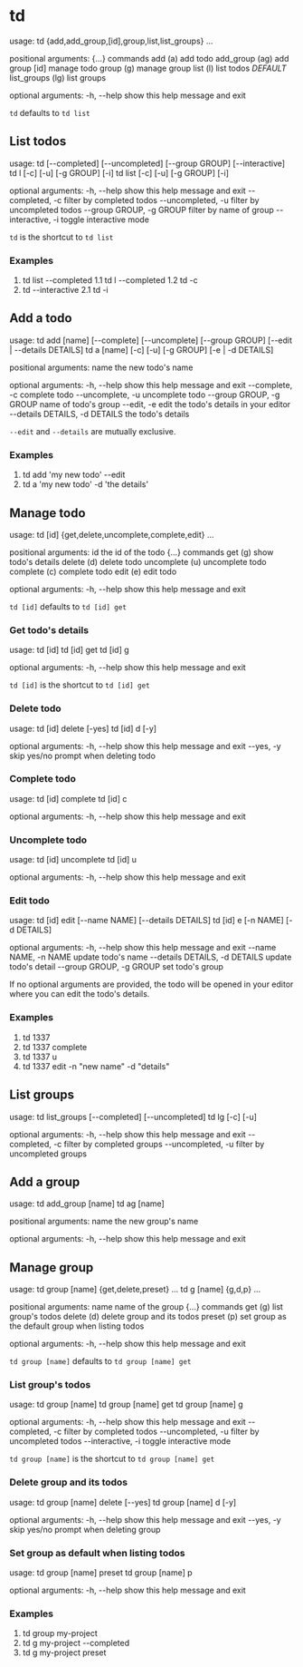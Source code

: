 # td
usage: td {add,add_group,[id],group,list,list_groups} ...

positional arguments:
  {...}                 commands
    add (a)             add todo
    add_group (ag)      add group
    [id]                manage todo
    group (g)           manage group
    list (l)            list todos       *DEFAULT*
    list_groups (lg)    list groups

optional arguments:
  -h, --help            show this help message and exit

`td` defaults to `td list`


## List todos
usage: td [--completed] [--uncompleted] [--group GROUP] [--interactive]
       td l [-c] [-u] [-g GROUP] [-i]
       td list [-c] [-u] [-g GROUP] [-i]

optional arguments:
  -h, --help            show this help message and exit
  --completed, -c       filter by completed todos
  --uncompleted, -u     filter by uncompleted todos
  --group GROUP, -g GROUP
                        filter by name of group
  --interactive, -i     toggle interactive mode

`td` is the shortcut to `td list`

### Examples
1. td list --completed
  1.1 td l --completed
  1.2 td -c
2. td --interactive
  2.1 td -i


## Add a todo
usage: td add [name] [--complete] [--uncomplete] [--group GROUP] [--edit | --details DETAILS]
       td a [name] [-c] [-u] [-g GROUP] [-e | -d DETAILS]

positional arguments:
  name                  the new todo's name

optional arguments:
  -h, --help            show this help message and exit
  --complete, -c        complete todo
  --uncomplete, -u      uncomplete todo
  --group GROUP, -g GROUP
                        name of todo's group
  --edit, -e            edit the todo's details in your editor
  --details DETAILS, -d DETAILS
                        the todo's details

`--edit` and `--details` are mutually exclusive.

### Examples
1. td add 'my new todo' --edit
2. td a 'my new todo' -d 'the details'

## Manage todo
usage: td [id] {get,delete,uncomplete,complete,edit} ...

positional arguments:
  id                    the id of the todo {...}                 commands
    get (g)             show todo's details
    delete (d)          delete todo
    uncomplete (u)      uncomplete todo
    complete (c)        complete todo
    edit (e)            edit todo

optional arguments:
  -h, --help            show this help message and exit

`td [id]` defaults to `td [id] get`

### Get todo's details
usage: td [id]
       td [id] get
       td [id] g

optional arguments:
  -h, --help  show this help message and exit

`td [id]` is the shortcut to `td [id] get`

### Delete todo
usage: td [id] delete [-yes]
       td [id] d [-y]

optional arguments:
  -h, --help  show this help message and exit
  --yes, -y   skip yes/no prompt when deleting todo

### Complete todo
usage: td [id] complete
       td [id] c

optional arguments:
  -h, --help  show this help message and exit

### Uncomplete todo
usage: td [id] uncomplete
       td [id] u

optional arguments:
  -h, --help  show this help message and exit

### Edit todo
usage: td [id] edit [--name NAME] [--details DETAILS]
       td [id] e [-n NAME] [-d DETAILS]

optional arguments:
  -h, --help            show this help message and exit
  --name NAME, -n NAME  update todo's name
  --details DETAILS, -d DETAILS
                        update todo's detail
  --group GROUP, -g GROUP
                        set todo's group

If no optional arguments are provided, the todo will be
opened in your editor where you can edit the todo's details.

### Examples
1. td 1337
2. td 1337 complete
3. td 1337 u
4. td 1337 edit -n "new name" -d "details"


## List groups
usage: td list_groups [--completed] [--uncompleted]
       td lg [-c] [-u]

optional arguments:
  -h, --help         show this help message and exit
  --completed, -c    filter by completed groups
  --uncompleted, -u  filter by uncompleted groups

## Add a group
usage: td add_group [name]
       td ag [name]

positional arguments:
  name        the new group's name

optional arguments:
  -h, --help  show this help message and exit

## Manage group
usage: td group [name] {get,delete,preset} ...
       td g [name] {g,d,p} ...

positional arguments:
  name                  name of the group
  {...}                 commands
    get (g)             list group's todos
    delete (d)          delete group and its todos
    preset (p)          set group as the default group when listing todos

optional arguments:
  -h, --help  show this help message and exit

`td group [name]` defaults to `td group [name] get`

### List group's todos
usage: td group [name]
       td group [name] get
       td group [name] g

optional arguments:
  -h, --help         show this help message and exit
  --completed, -c    filter by completed todos
  --uncompleted, -u  filter by uncompleted todos
  --interactive, -i  toggle interactive mode

`td group [name]` is the shortcut to `td group [name] get`

### Delete group and its todos
usage: td group [name] delete [--yes]
       td group [name] d [-y]

optional arguments:
  -h, --help  show this help message and exit
  --yes, -y   skip yes/no prompt when deleting group

### Set group as default when listing todos
usage: td group [name] preset
       td group [name] p

optional arguments:
  -h, --help  show this help message and exit

### Examples
1. td group my-project 
2. td g my-project --completed
3. td g my-project preset
